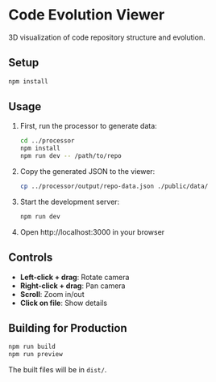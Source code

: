 # Code Evolution Viewer

3D visualization of code repository structure and evolution.

## Setup

```bash
npm install
```

## Usage

1. First, run the processor to generate data:
   ```bash
   cd ../processor
   npm install
   npm run dev -- /path/to/repo
   ```

2. Copy the generated JSON to the viewer:
   ```bash
   cp ../processor/output/repo-data.json ./public/data/
   ```

3. Start the development server:
   ```bash
   npm run dev
   ```

4. Open http://localhost:3000 in your browser

## Controls

- **Left-click + drag**: Rotate camera
- **Right-click + drag**: Pan camera
- **Scroll**: Zoom in/out
- **Click on file**: Show details

## Building for Production

```bash
npm run build
npm run preview
```

The built files will be in `dist/`.
